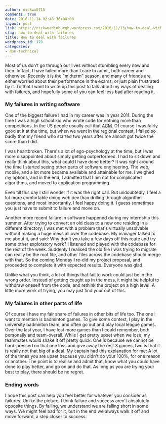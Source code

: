 ```yaml
---
author: nickwu0715
comments: true
date: 2016-11-14 02:48:36+00:00
layout: post
link: https://nickwuedinburgh.wordpress.com/2016/11/13/how-to-deal-with-failures/
slug: how-to-deal-with-failures
title: How to deal with failures
wordpress_id: 170
categories:
- Non-technical
---
```


Most of us don't go through our lives without stumbling every now and then. In fact, I have failed more than I care to admit, both career and otherwise. Recently it is the "midterm" season, and many of friends are either worried about their performance in the exams, or just plain frustrated by it. To that I want to write up this post to talk about my ways of dealing with failures, and hopefully some of you can feel less bad after reading it.



### My failures in writing software



One of the biggest failure I had in my career was in year 2011. During the time I was a high school kid who wrote code for nothing more than competitions. In the US people usually call that [ACM](https://en.wikipedia.org/wiki/ACM_International_Collegiate_Programming_Contest). Of course I was fairly good at it at the time, but when we went in the regional contest, I failed so badly that my friend who started two years after me almost got twice the score than I did.

I was heartbroken. There's a lot of ego-psychology at the time, but I was more disappointed about simply getting outperformed. I had to sit down and really think about this, what could I have done better? It was right around the time I started seeing other parts of software engineering. The web, mobile, and a lot more became available and attainable for me. I weighed my options, and in the end, I admitted that I am not for complicated algorithms, and moved to application programming.

Even till this day I still wonder if it was the right call. But undoubtedly, I feel a lot more comfortable doing web dev than drilling through algorithm questions, and most importantly, I feel happy doing it. I guess sometimes you just have to submit to failure and move on.

Another more recent failure in software happened during my internship this summer. After trying to convert an old class to a new one residing in a different directory, I was met with a problem that's virtually unsolvable without making a huge mess all over the codebase. My manager talked to me about it, and said: Why don't you take a few days off this route and try some other exploratory work? I listened and played with the codebase for the rest of the week. Suddenly I realised the old file I was trying to migrate can really be the root file, and other files across the codebase should merge with that. So the coming Monday I re-did my project proposal, and proceeded to complete it with expected results. Everyone was glad.

Unlike what you think, a lot of things that fail to work could just be in the wrong order. Instead of getting caught up in the mess, it might be helpful to withdraw oneself from the code, and rethink the project on a high level. A little more work of trying, you may just find your out of this.



### My failures in other parts of life



Of course I have my fair share of failures in other bits of life too. The one I want to mention is badminton games. To give some context, I play in the university badminton team, and often go out and play local league games. Over the last year, I have lost more games than I could remember, both personally and team-overall. While I get pretty upset when we lose, my teammates would shake it off pretty quick. One is because we cannot be hard-pressed on that one loss and give away the rest 3 games, two is that it is really not that big of a deal. My captain had this explanation for me: A lot of the times you are upset because you didn't do your 100%, for one reason or another. The point is to realise and admit that, know what you could have done to play better, and go on and do that. As long as you are trying your best to play, there should be no regret.



### Ending words



I hope this post can help you feel better for whatever you consider as failures. Unlike the picture, I think failure and success aren't absolutely opposite things. By failing, we understand we are falling short in some ways. We might feel bad for it, but in the end we always walk it off and move forward, a step closer to success.
